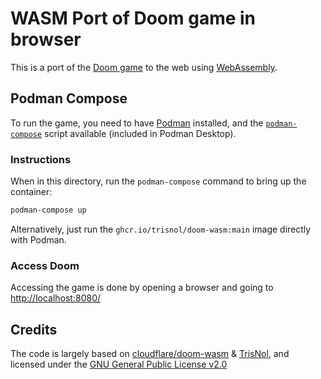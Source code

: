 # WASM Port of Doom game in browser

This is a port of the [Doom game](https://en.wikipedia.org/wiki/Doom_(1993_video_game)) to the web using [WebAssembly](https://webassembly.org/).

## Podman Compose

To run the game, you need to have [Podman](https://podman.io/) installed, and the [`podman-compose`](https://github.com/containers/podman-compose) script available (included in Podman Desktop).

### Instructions

When in this directory, run the `podman-compose` command to bring up the container:

```bash
podman-compose up
```

Alternatively, just run the `ghcr.io/trisnol/doom-wasm:main` image directly with Podman.

### Access Doom

Accessing the game is done by opening a browser and going to [http://localhost:8080/](http://localhost:8080/)

## Credits

The code is largely based on [cloudflare/doom-wasm](https://github.com/cloudflare/doom-wasm) & [TrisNol](https://github.com/TrisNol/doom-wasm), and licensed under the [GNU General Public License v2.0](https://github.com/TrisNol/doom-wasm/blob/main/docs/LICENSE.md)